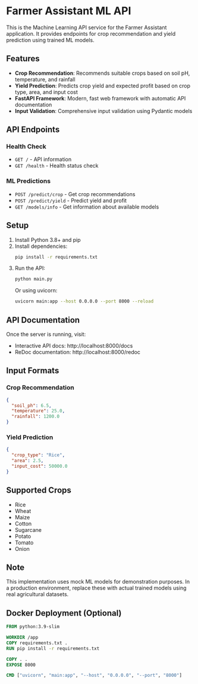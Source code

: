 # Farmer Assistant ML API

This is the Machine Learning API service for the Farmer Assistant application. It provides endpoints for crop recommendation and yield prediction using trained ML models.

## Features

- **Crop Recommendation**: Recommends suitable crops based on soil pH, temperature, and rainfall
- **Yield Prediction**: Predicts crop yield and expected profit based on crop type, area, and input cost
- **FastAPI Framework**: Modern, fast web framework with automatic API documentation
- **Input Validation**: Comprehensive input validation using Pydantic models

## API Endpoints

### Health Check
- `GET /` - API information
- `GET /health` - Health status check

### ML Predictions
- `POST /predict/crop` - Get crop recommendations
- `POST /predict/yield` - Predict yield and profit
- `GET /models/info` - Get information about available models

## Setup

1. Install Python 3.8+ and pip
2. Install dependencies:
   ```bash
   pip install -r requirements.txt
   ```
3. Run the API:
   ```bash
   python main.py
   ```
   Or using uvicorn:
   ```bash
   uvicorn main:app --host 0.0.0.0 --port 8000 --reload
   ```

## API Documentation

Once the server is running, visit:
- Interactive API docs: http://localhost:8000/docs
- ReDoc documentation: http://localhost:8000/redoc

## Input Formats

### Crop Recommendation
```json
{
  "soil_ph": 6.5,
  "temperature": 25.0,
  "rainfall": 1200.0
}
```

### Yield Prediction
```json
{
  "crop_type": "Rice",
  "area": 2.5,
  "input_cost": 50000.0
}
```

## Supported Crops

- Rice
- Wheat  
- Maize
- Cotton
- Sugarcane
- Potato
- Tomato
- Onion

## Note

This implementation uses mock ML models for demonstration purposes. In a production environment, replace these with actual trained models using real agricultural datasets.

## Docker Deployment (Optional)

```dockerfile
FROM python:3.9-slim

WORKDIR /app
COPY requirements.txt .
RUN pip install -r requirements.txt

COPY . .
EXPOSE 8000

CMD ["uvicorn", "main:app", "--host", "0.0.0.0", "--port", "8000"]
```
